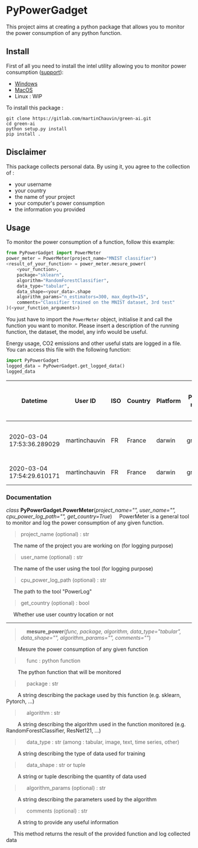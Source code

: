 # PyPowerGadget

This project aims at creating a python package that allows you to monitor the power consumption of any python function.

## Install

First of all you need to install the intel utility allowing you to monitor power consumption ([support](https://software.intel.com/en-us/articles/intel-power-gadget)):
* [Windows](https://software.intel.com/file/823776/download)
* [MacOS](https://software.intel.com/sites/default/files/managed/91/6b/Intel%20Power%20Gadget.dmg)
* Linux : WIP

To install this package :
```
git clone https://gitlab.com/martinChauvin/green-ai.git
cd green-ai
python setup.py install
pip install .
```

## Disclaimer
This package collects personal data.
By using it, you agree to the collection of :
* your username
* your country
* the name of your project
* your computer's power consumption
* the information you provided

## Usage

To monitor the power consumption of a function, follow this example:
```python
from PyPowerGadget import PowerMeter
power_meter = PowerMeter(project_name="MNIST classifier")
<result_of_your_function> = power_meter.mesure_power(
    <your_function>,
    package="sklearn",
    algorithm="RandomForestClassifier",
    data_type="tabular",
    data_shape=<your_data>.shape
    algorithm_params="n_estimators=300, max_depth=15",
    comments="Classifier trained on the MNIST dataset, 3rd test"
)(<your_function_arguments>)
```


You just have to import the `PowerMeter` object, initialise it and call the function you want to monitor.
Please insert a description of the running function, the dataset, the model, any info would be useful.

Energy usage, CO2 emissions and  other useful stats are logged in a file. You can access this file with the following function:
```python
import PyPowerGadget
logged_data = PyPowerGadget.get_logged_data()
logged_data
```
<div style="font-size:8pt;">

|Datetime                  |User ID      |ISO|Country|Platform|Project name|Total Elapsed CPU Time (sec)|Total Elapsed GPU Time (sec)|Cumulative Package Energy (mWh)|Cumulative IA Energy (mWh)|Cumulative GPU Energy (mWh)|Cumulative DRAM Energy (mWh)|PUE|CO2 emitted (gCO2e)  |Package|Algorithm     |Algorithm's parameters|Data type|Data shape|Comment|
|--------------------------|-------------|---|-------|--------|------------|----------------------------|----------------------------|-------------------------------|--------------------------|---------------------------|----------------------------|---|---------------------|-------|--------------|----------------------|---------|----------|-------|
|2020-03-04 17:53:36.289029|martinchauvin|FR |France |darwin  |green_ai    |10.087129                   |0                           |23.081851            |10.375519                 |0                          |2.296532                    |1.3|0.0013     |Sklearn   |MLPClassifier|hidden_layers=(200;)|tabular  |(7000, 64)   |Toy training on the MNIST dataset |
|2020-03-04 17:54:29.610171|martinchauvin|FR |France |darwin  |green_ai    |10.09472         |0                           |27.315876            |13.769294                 |0                          |2.562374                    |1.3|0.001679385|Pytorch   |ResNet121| layers=(Conv(3x3), BatchNorm,...)                     |images  |(7000, 64)  |3rd training|

</div>

### Documentation

*class* **PyPowerGadget.PowerMeter**(*project_name="", user_name="", cpu_power_log_path="", get_country=True*)
&nbsp;&nbsp;&nbsp;&nbsp;PowerMeter is a general tool to monitor and log the power consumption of any given function.
>project_name (optional) : str

&nbsp;&nbsp;&nbsp;&nbsp;&nbsp;The name of the project you are working on (for logging purpose)

>user_name (optional) : str

&nbsp;&nbsp;&nbsp;&nbsp;&nbsp;The name of the user using the tool (for logging purpose)
>cpu_power_log_path (optional) : str

&nbsp;&nbsp;&nbsp;&nbsp;&nbsp;The path to the tool "PowerLog"
>get_country (optional) : bool

&nbsp;&nbsp;&nbsp;&nbsp;&nbsp;Whether use user country location or not
<hr/>

> &nbsp;&nbsp;&nbsp;&nbsp;**mesure_power**(*func, package, algorithm, data_type="tabular", data_shape="", algorithm_params="", comments=""*)

&nbsp;&nbsp;&nbsp;&nbsp;&nbsp;&nbsp;&nbsp;&nbsp;Mesure the power consumption of any given function

> &nbsp;&nbsp;&nbsp;&nbsp;func : python function

&nbsp;&nbsp;&nbsp;&nbsp;&nbsp;&nbsp;&nbsp;&nbsp;The python function that will be monitored

> &nbsp;&nbsp;&nbsp;&nbsp;package : str

&nbsp;&nbsp;&nbsp;&nbsp;&nbsp;&nbsp;&nbsp;&nbsp;A string describing the package used by this function (e.g. sklearn, Pytorch, ...)
> &nbsp;&nbsp;&nbsp;&nbsp;algorithm : str

&nbsp;&nbsp;&nbsp;&nbsp;&nbsp;&nbsp;&nbsp;&nbsp;A string describing the algorithm used in the function monitored (e.g. RandomForestClassifier, ResNet121, ...)

> &nbsp;&nbsp;&nbsp;&nbsp;data_type : str (among : tabular, image, text, time series, other)

&nbsp;&nbsp;&nbsp;&nbsp;&nbsp;&nbsp;&nbsp;&nbsp;A string describing the type of data used for training

> &nbsp;&nbsp;&nbsp;&nbsp;data_shape : str or tuple

&nbsp;&nbsp;&nbsp;&nbsp;&nbsp;&nbsp;&nbsp;&nbsp;A string or tuple describing the quantity of data used

> &nbsp;&nbsp;&nbsp;&nbsp;algorithm_params (optional) : str

&nbsp;&nbsp;&nbsp;&nbsp;&nbsp;&nbsp;&nbsp;&nbsp;A string describing the parameters used by the algorithm
> &nbsp;&nbsp;&nbsp;&nbsp;comments (optional) : str

&nbsp;&nbsp;&nbsp;&nbsp;&nbsp;&nbsp;&nbsp;&nbsp;A string to provide any useful information

&nbsp;&nbsp;&nbsp;&nbsp; This method returns the result of the provided function and log collected data
